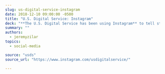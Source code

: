 ```yaml
---
slug: us-digital-service-instagram
date: 2018-12-10 09:00:00 -0500
title: "U.S. Digital Service: Instagram"
deck: "**The U.S. Digital Service has been using Instagram** to tell stories about their teams, and the significant strides they are making alongside partner agencies."
summary: ""
authors:
  - jeremyzilar
topics:
  - social-media

source: "usds"
source_url: "https://www.instagram.com/usdigitalservice/"

---
```

